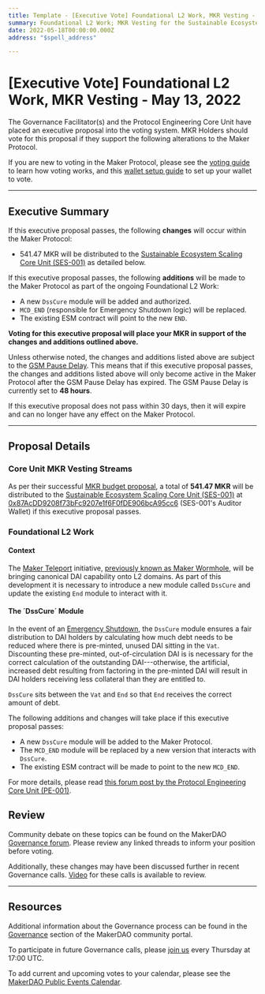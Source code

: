 ```yaml
---
title: Template - [Executive Vote] Foundational L2 Work, MKR Vesting - May 13, 2022
summary: Foundational L2 Work; MKR Vesting for the Sustainable Ecosystem Scaling Core Unit (SES-001).
date: 2022-05-18T00:00:00.000Z
address: "$spell_address"

---
```

# [Executive Vote] Foundational L2 Work, MKR Vesting - May 13, 2022

The Governance Facilitator(s) and the Protocol Engineering Core Unit have placed an executive proposal into the voting system. MKR Holders should vote for this proposal if they support the following alterations to the Maker Protocol.

If you are new to voting in the Maker Protocol, please see the [voting guide](https://community-development.makerdao.com/en/learn/governance/how-voting-works/) to learn how voting works, and this [wallet setup guide](https://community-development.makerdao.com/en/learn/governance/voting-setup/) to set up your wallet to vote.

---

## Executive Summary

If this executive proposal passes, the following **changes** will occur within the Maker Protocol:
- 541.47 MKR will be distributed to the [Sustainable Ecosystem Scaling Core Unit (SES-001)](https://mips.makerdao.com/mips/details/MIP39c2SP10) as detailed below.

If this executive proposal passes, the following **additions** will be made to the Maker Protocol as part of the ongoing Foundational L2 Work:
- A new `DssCure` module will be added and authorized.
- `MCD_END` (responsible for Emergency Shutdown logic) will be replaced.
- The existing ESM contract will point to the new `END`.

**Voting for this executive proposal will place your MKR in support of the changes and additions outlined above.**

Unless otherwise noted, the changes and additions listed above are subject to the [GSM Pause Delay](https://manual.makerdao.com/parameter-index/core/param-gsm-pause-delay). This means that if this executive proposal passes, the changes and additions listed above will only become active in the Maker Protocol after the GSM Pause Delay has expired. The GSM Pause Delay is currently set to **48 hours**.

If this executive proposal does not pass within 30 days, then it will expire and can no longer have any effect on the Maker Protocol.

---

## Proposal Details

### Core Unit MKR Vesting Streams

As per their successful [MKR budget proposal](https://mips.makerdao.com/mips/details/MIP40c3SP17), a total of **541.47 MKR** will be distributed to the [Sustainable Ecosystem Scaling Core Unit (SES-001)](https://mips.makerdao.com/mips/details/MIP39c2SP10) at [0x87AcDD9208f73bFc9207e1f6F0fDE906bcA95cc6](http://etherscan.io/address/0x87AcDD9208f73bFc9207e1f6F0fDE906bcA95cc6) (SES-001's Auditor Wallet) if this executive proposal passes.

### Foundational L2 Work

#### Context

The [Maker Teleport](https://forum.makerdao.com/t/introducing-maker-wormhole/11550) initiative, [previously known as Maker Wormhole](https://forum.makerdao.com/t/maker-wormhole-new-name-maker-teleport/15115), will be bringing canonical DAI capability onto L2 domains. As part of this development it is necessary to introduce a new module called `DssCure` and update the existing `End` module to interact with it.

#### The ´DssCure´ Module

In the event of an [Emergency Shutdown](https://docs.makerdao.com/smart-contract-modules/shutdown), the `DssCure` module ensures a fair distribution to DAI holders by calculating how much debt needs to be reduced where there is pre-minted, unused DAI sitting in the `Vat`. Discounting these pre-minted, out-of-circulation DAI is is necessary for the correct calculation of the outstanding DAI---otherwise, the artificial, increased debt resulting from factoring in the pre-minted DAI will result in DAI holders receiving less collateral than they are entitled to.

`DssCure` sits between the `Vat` and `End` so that `End` receives the correct amount of debt.

The following additions and changes will take place if this executive proposal passes:
- A new `DssCure` module will be added to the Maker Protocol.
- The `MCD_END` module will be replaced by a new version that interacts with `DssCure`.
- The existing ESM contract will be made to point to the new `MCD_END`.

For more details, please read [this forum post by the Protocol Engineering Core Unit (PE-001)](https://forum.makerdao.com/t/wednesday-18th-may-executive-dsscure-technical-enhancement/15175).

## Review

Community debate on these topics can be found on the MakerDAO [Governance forum](https://forum.makerdao.com/). Please review any linked threads to inform your position before voting.

Additionally, these changes may have been discussed further in recent Governance calls. [Video](https://www.youtube.com/playlist?list=PLLzkWCj8ywWNq5-90-Id6VPSsrk4OWVan) for these calls is available to review.

---

## Resources

Additional information about the Governance process can be found in the [Governance](https://community-development.makerdao.com/en/learn/governance) section of the MakerDAO community portal.

To participate in future Governance calls, please [join us](https://github.com/makerdao/community/tree/master/governance/governance-and-risk-meetings) every Thursday at 17:00 UTC.

To add current and upcoming votes to your calendar, please see the [MakerDAO Public Events Calendar](https://calendar.google.com/calendar/embed?src=makerdao.com_3efhm2ghipksegl009ktniomdk%40group.calendar.google.com&ctz=UTC&mode=week&showCalendars=0&showPrint=0).
